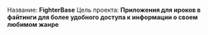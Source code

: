 Название: **FighterBase**
Цель проекта: **Приложения для ироков в файтинги для более удобного доступа к информации о своем любимом жанре** 